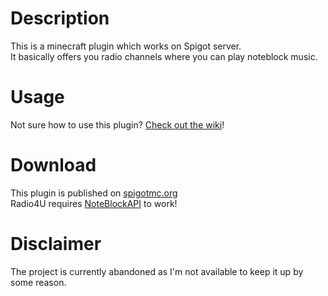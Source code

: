 # Description
This is a minecraft plugin which works on Spigot server.  
It basically offers you radio channels where you can play noteblock music.


# Usage
Not sure how to use this plugin? [Check out the wiki](https://github.com/LazoYoung/Radio4U/wiki)!


# Download
This plugin is published on [spigotmc.org](https://www.spigotmc.org/resources/53795)  
Radio4U requires [NoteBlockAPI](https://github.com/koca2000/NoteBlockAPI) to work!


# Disclaimer
The project is currently abandoned as I'm not available to keep it up by some reason.
